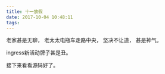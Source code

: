 ```yaml
---
title: 十一放假
date: 2017-10-04 10:48:11
tags:
---
```


老家甚是无聊，
老太太电瓶车走路中央，
坚决不让道，
甚是神气。

ingress新活动牌子甚是丑。

接下来看看源码好了。
